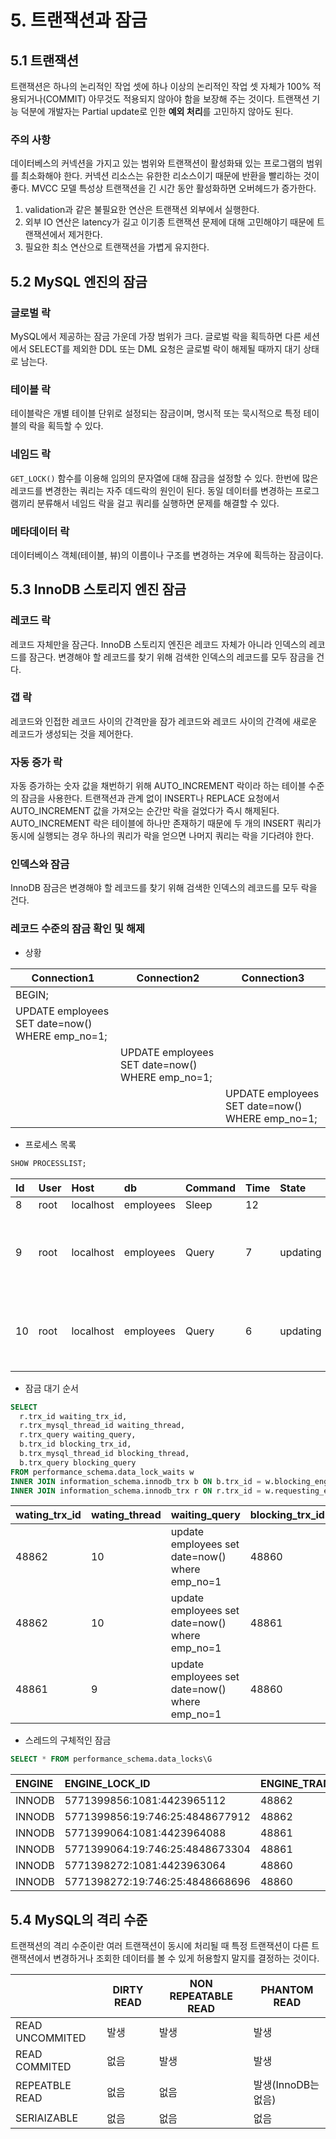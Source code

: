 # 5. 트랜잭션과 잠금

## 5.1 트랜잭션

트랜잭션은 하나의 논리적인 작업 셋에 하나 이상의 논리적인 작업 셋 자체가 100% 적용되거나(COMMIT) 아무것도 적용되지 않아야 함을 보장해 주는 것이다.
트랜잭션 기능 덕분에 개발자는 Partial update로 인한 **예외 처리**를 고민하지 않아도 된다.

### 주의 사항

데이터베스의 커넥션을 가지고 있는 범위와 트랜잭션이 활성화돼 있는 프로그램의 범위를 최소화해야 한다.
커넥션 리소스는 유한한 리소스이기 때문에 반환을 빨리하는 것이 좋다.
MVCC 모델 특성상 트랜잭션을 긴 시간 동안 활성화하면 오버헤드가 증가한다.

1. validation과 같은 불필요한 연산은 트랜잭션 외부에서 실행한다.
2. 외부 IO 연산은 latency가 길고 이기종 트랜잭션 문제에 대해 고민해야기 때문에 트랜잭션에서 제거한다.
3. 필요한 최소 연산으로 트랜잭션을 가볍게 유지한다.

## 5.2 MySQL 엔진의 잠금

### 글로벌 락

MySQL에서 제공하는 잠금 가운데 가장 범위가 크다.
글로벌 락을 획득하면 다른 세션에서 SELECT를 제외한 DDL 또는 DML 요청은 글로벌 락이 해제될 때까지 대기 상태로 남는다.

### 테이블 락

테이블락은 개별 테이블 단위로 설정되는 잠금이며, 명시적 또는 묵시적으로 특정 테이블의 락을 획득할 수 있다.

### 네임드 락

`GET_LOCK()` 함수를 이용해 임의의 문자열에 대해 잠금을 설정할 수 있다.
한번에 많은 레코드를 변경한는 쿼리는 자주 데드락의 원인이 된다.
동일 데이터를 변경하는 프로그램끼리 분류해서 네임드 락을 걸고 쿼리를 실행하면 문제를 해결할 수 있다.

### 메타데이터 락

데이터베이스 객체(테이블, 뷰)의 이름이나 구조를 변경하는 겨우에 획득하는 잠금이다.

## 5.3 InnoDB 스토리지 엔진 잠금

### 레코드 락  

레코드 자체만을 잠근다.
InnoDB 스토리지 엔진은 레코드 자체가 아니라 인덱스의 레코드를 잠근다.
변경해야 할 레코드를 찾기 위해 검색한 인덱스의 레코드를 모두 잠금을 건다.

### 갭 락

레코드와 인접한 레코드 사이의 간격만을 잠가 레코드와 레코드 사이의 간격에 새로운 레코드가 생성되는 것을 제어한다.

### 자동 증가 락

자동 증가하는 숫자 값을 채번하기 위해 AUTO_INCREMENT 락이라 하는 테이블 수준의 잠금을 사용한다.
트랜잭션과 관계 없이 INSERT나 REPLACE 요청에서 AUTO_INCREMENT 값을 가져오는 순간만 락을 걸었다가 즉시 해제된다.
AUTO_INCREMENT 락은 테이블에 하나만 존재하기 때문에 두 개의 INSERT 쿼리가 동시에 실행되는 경우 하나의 쿼리가 락을 얻으면 나머지 쿼리는 락을 기다려야 한다.

### 인덱스와 잠금

InnoDB 잠금은 변경해야 할 레코드를 찾기 위해 검색한 인덱스의 레코드를 모두 락을 건다.

### 레코드 수준의 잠금 확인 및 해제

- 상황

| Connection1 | Connection2 | Connection3 |
|---|---|---|
| BEGIN; | | |
| UPDATE employees SET date=now() WHERE emp_no=1; | | |
| | UPDATE employees SET date=now() WHERE emp_no=1; | |
| | | UPDATE employees SET date=now() WHERE emp_no=1; |

- 프로세스 목록

```sql
SHOW PROCESSLIST;
```

| Id | User | Host | db | Command | Time | State | Info |
| :--- | :--- | :--- | :--- | :--- | :--- | :--- | :--- |
| 8 | root | localhost | employees | Sleep | 12 |  | null |
| 9 | root | localhost | employees | Query | 7 | updating | update employees set date=now\(\) where emp\_no=1 |
| 10 | root | localhost | employees | Query | 6 | updating | update employees set date=now\(\) where emp\_no=1 |

- 잠금 대기 순서

```SQL
SELECT
  r.trx_id waiting_trx_id,
  r.trx_mysql_thread_id waiting_thread,
  r.trx_query waiting_query,
  b.trx_id blocking_trx_id,
  b.trx_mysql_thread_id blocking_thread,
  b.trx_query blocking_query
FROM performance_schema.data_lock_waits w
INNER JOIN information_schema.innodb_trx b ON b.trx_id = w.blocking_engine_transaction_id
INNER JOIN information_schema.innodb_trx r ON r.trx_id = w.requesting_engine_transaction_id;
```

| wating\_trx\_id | wating\_thread | waiting\_query | blocking\_trx\_id | blocking\_thread | blocking\_query |
| :--- | :--- | :--- | :--- | :--- | :--- |
| 48862 | 10 | update employees set date=now\(\) where emp\_no=1 | 48860 | 8 | null |
| 48862 | 10 | update employees set date=now\(\) where emp\_no=1 | 48861 | 9 | update employees set date=now\(\) where emp\_no=1 |
| 48861 | 9 | update employees set date=now\(\) where emp\_no=1 | 48860 | 8 | null |

- 스레드의 구체적인 잠금

```sql
SELECT * FROM performance_schema.data_locks\G
```

| ENGINE | ENGINE\_LOCK\_ID | ENGINE\_TRANSACTION\_ID | THREAD\_ID | EVENT\_ID | OBJECT\_SCHEMA | OBJECT\_NAME | INDEX\_NAME | OBJECT\_INSTANCE\_BEGIN | LOCK\_TYPE | LOCK\_MODE | LOCK\_STATUS | LOCK\_DATA |
| :--- | :--- | :--- | :--- | :--- | :--- | :--- | :--- | :--- | :--- | :--- | :--- | :--- |
| INNODB | 5771399856:1081:4423965112 | 48862 | 51 | 29 | employees | employees | null | 4423965112 | TABLE | IX | GRANTED | null |
| INNODB | 5771399856:19:746:25:4848677912 | 48862 | 51 | 29 | employees | employees | PRIMARY | 4848677912 | RECORD | X,REC\_NOT\_GAP | WAITING | 100001 |
| INNODB | 5771399064:1081:4423964088 | 48861 | 50 | 32 | employees | employees | null | 4423964088 | TABLE | IX | GRANTED | null |
| INNODB | 5771399064:19:746:25:4848673304 | 48861 | 50 | 32 | employees | employees | PRIMARY | 4848673304 | RECORD | X,REC\_NOT\_GAP | WAITING | 100001 |
| INNODB | 5771398272:1081:4423963064 | 48860 | 49 | 775 | employees | employees | null | 4423963064 | TABLE | IX | GRANTED | null |
| INNODB | 5771398272:19:746:25:4848668696 | 48860 | 49 | 775 | employees | employees | PRIMARY | 4848668696 | RECORD | X,REC\_NOT\_GAP | GRANTED | 100001 |

## 5.4 MySQL의 격리 수준

트랜잭션의 격리 수준이란 여러 트랜잭션이 동시에 처리될 때 특정 트랜잭션이 다른 트랜잭션에서 변경하거나 조회한 데이터를 볼 수 있게 허용할지 말지를 결정하는 것이다.

|                 | DIRTY READ | NON REPEATABLE READ | PHANTOM READ     |
|-----------------|------------|---------------------|------------------|
| READ UNCOMMITED | 발생        | 발생                 | 발생              |
| READ COMMITED   | 없음        | 발생                 | 발생              |
| REPEATBLE READ  | 없음        | 없음                 | 발생(InnoDB는 없음) |
| SERIAIZABLE     | 없음        | 없음                 | 없음              |
